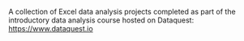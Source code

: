 A collection of Excel data analysis projects completed as part of the introductory data analysis course hosted on Dataquest: https://www.dataquest.io
